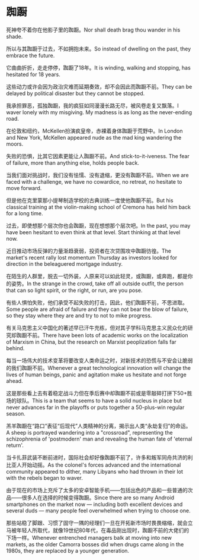 # 踟蹰

<p><span class="chinese">死神夸不着你在他影子里的踟蹰。</span><span class="english">Nor shall death brag thou wander in his shade.</span></p>

<p><span class="chinese">所以与其踟蹰于过去，不如拥抱未来。</span><span class="english">So instead of dwelling on the past, they embrace the future.</span></p>

<p><span class="chinese">它曲曲折折，走走停停，踟蹰了18年。</span><span class="english">It is winding, walking and stopping, has hesitated for 18 years.</span></p>

<p><span class="chinese">这些动力或许会因为政治灾难而延期奏效，却不会因此而踟蹰不前。</span><span class="english">They can be delayed by political disaster but they cannot be stopped.</span></p>

<p><span class="chinese">我承担罪恶，孤独踟蹰，我的疯狂如同漫漫长路无尽，被风卷走复又飘落。</span><span class="english">I waver lonely with my misgiving. My madness is as long as the never-ending road.</span></p>

<p><span class="chinese">在伦敦和纽约，McKellen扮演疯皇帝，赤裸着身体踟蹰于荒野中。</span><span class="english">In London and New York, McKellen appeared nude as the mad king wandering the moors.</span></p>

<p><span class="chinese">失败的恐惧，比其它因素更能让人踟蹰不前。</span><span class="english">And stick-to-it-iveness. The fear of failure, more than anything else, holds people back.</span></p>

<p><span class="chinese">当我们面对挑战时，我们没有怯懦、没有退缩，更没有踟蹰不前。</span><span class="english">When we are faced with a challenge, we have no cowardice, no retreat, no hesitate to move forward.</span></p>

<p><span class="chinese">但是他在克里蒙那小提琴制造学校的古典训练一度使他踟蹰不前。</span><span class="english">But his classical training at the violin-making school of Cremona has held him back for a long time.</span></p>

<p><span class="chinese">过去，即使想那个层次你也会踟蹰，现在想想那个层次吧。</span><span class="english">In the past, you may have been hesitant to even think at that level. Start thinking at that level now.</span></p>

<p><span class="chinese">近日推动市场反弹的力量渐趋衰弱，投资者在次贷围攻中踟蹰彷徨。</span><span class="english">The market's recent rally lost momentum Thursday as investors looked for direction in the beleaguered mortgage industry.</span></p>

<p><span class="chinese">在陌生的人群里，脱去一切外装，人原来可以如此轻灵，或踟蹰，或奔跑，都是你的姿势。</span><span class="english">In the strange in the crowd, take off all outside outfit, the person that can so light spirit, or the right, or run, are you pose.</span></p>

<p><span class="chinese">有些人惧怕失败，他们承受不起失败的打击，因此，他们踟蹰不前，不思进取。</span><span class="english">Some people are afraid of failure and they can not bear the blow of failure, so they stay where they are and try to not to mike progress.</span></p>

<p><span class="chinese">有关马克思主义中国化的著述早已汗牛充栋，但对其子学科马克思主义民众化的研究却踟蹰不前。</span><span class="english">There have been lots of academic works on the localization of Marxism in China, but the research on Marxist peoplization falls far behind.</span></p>

<p><span class="chinese">每当一场伟大的技术变革将要改变人类命运之时，对新技术的恐慌与不安会让脆弱的我们踟蹰不前。</span><span class="english">Whenever a great technological innovation will change the lives of human beings, panic and agitation make us hesitate and not forge ahead.</span></p>

<p><span class="chinese">这是那些看上去有着稳定战斗力但在季后赛中却踟蹰不前或是零敲碎打拼下50+胜场的球队。</span><span class="english">This is a team that seems to have a solid nucleus in place but never advances far in the playoffs or puts together a 50-plus-win regular season.</span></p>

<p><span class="chinese">羔羊踟蹰在“路口”表征“后现代”人类精神的分离，揭示出人类“永劫复归”的命运。</span><span class="english">A sheep is portrayed wandering into a "crossroad", representing the schizophrenia of 'postmodern' man and revealing the human fate of 'eternal return'.</span></p>

<p><span class="chinese">当卡扎菲武装不断前进时，国际社会却好像踟蹰不前了，许多和叛军同舟共济的利比亚人开始动摇。</span><span class="english">As the colonel's forces advanced and the international community appeared to dither, many Libyans who had thrown in their lot with the rebels began to waver.</span></p>

<p><span class="chinese">由于现在的市场上充斥了太多的安卓智能手机——包括出色的产品和一些普通的次品——很多人在选择的时候变得踟蹰。</span><span class="english">Since there are so many Android smartphones on the market now — including both excellent devices and several duds — many people feel overwhelmed when trying to choose one.</span></p>

<p><span class="chinese">那些站稳了脚跟、习惯了固守一隅的经理们一旦在开拓新市场时畏畏缩缩，就会立马被年轻人所取代，就像19世纪80年代，在毒品刚出现时，踟蹰不前的大佬们的下场一样。</span><span class="english">Whenever entrenched managers balk at moving into new markets, as the older Camorra bosses did when drugs came along in the 1980s, they are replaced by a younger generation.</span></p>

